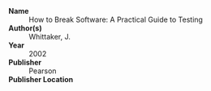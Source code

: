 
<dl>
	<dt><strong>Name</strong></dt>
	<dd>How to Break Software: A Practical Guide to Testing</dd>
	<dt><strong>Author(s)</strong></dt>
	<dd>Whittaker, J.</dd>
	<dt><strong>Year</strong></dt>
	<dd>2002</dd>
	<dt><strong>Publisher</strong></dt>
	<dd>Pearson</dd>
	<dt><strong>Publisher Location</strong></dt>
	<dd></dd>
</dl>
